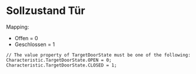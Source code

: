 # Sollzustand Tür

Mapping:
- Offen = 0
- Geschlossen = 1

````
// The value property of TargetDoorState must be one of the following:  
Characteristic.TargetDoorState.OPEN = 0;  
Characteristic.TargetDoorState.CLOSED = 1;  
````
